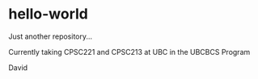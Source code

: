 # hello-world
Just another repository...

Currently taking CPSC221 and CPSC213 at UBC in the UBCBCS Program

David
